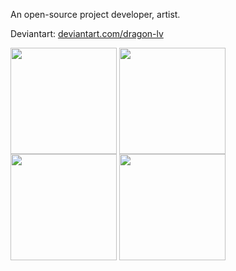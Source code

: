 An open-source project developer, artist.

Deviantart: [deviantart.com/dragon-lv](https://www.deviantart.com/dragon-lv)

<p float="left">
  <img height="170em" align="center" src="https://github-readme-stats.vercel.app/api?username=Dragon-0609&show_icons=true&theme=radical&count_private=true" />
  <img height="170em" align="center" src="https://github-readme-stats.vercel.app/api?username=Dragon-0609&show_icons=true&theme=radical&count_private=true&locale=ru" />
  <img height="170em" align="center" src="https://github-readme-stats.vercel.app/api/top-langs/?username=Dragon-0609&layout=compact&show_icons=true&theme=radical&langs_count=8" />
  <img height="170em" align="center" src="https://github-readme-stats.vercel.app/api/top-langs/?username=Dragon-0609&layout=compact&show_icons=true&theme=radical&langs_count=8&locale=ru" />
</p>
